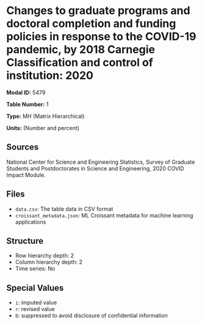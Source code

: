 # Changes to graduate programs and doctoral completion and funding policies in response to the COVID-19 pandemic, by 2018 Carnegie Classification and control of institution: 2020

**Modal ID:** 5479

**Table Number:** 1

**Type:** MH (Matrix Hierarchical)

**Units:** (Number and percent)

## Sources

National Center for Science and Engineering Statistics, Survey of Graduate Students and Postdoctorates in Science and Engineering, 2020 COVID Impact Module.

## Files

- `data.csv`: The table data in CSV format
- `croissant_metadata.json`: ML Croissant metadata for machine learning applications

## Structure

- Row hierarchy depth: 2
- Column hierarchy depth: 2
- Time series: No

## Special Values

- `i`: imputed value
- `r`: revised value
- `D`: suppressed to avoid disclosure of confidential information
